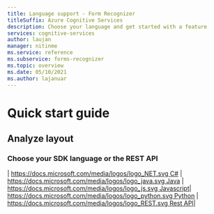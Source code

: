 ```yaml
---
title: Language support - Form Recognizer
titleSuffix: Azure Cognitive Services
description: Choose your language and get started with a feature
services: cognitive-services
author: laujan
manager: nitinme
ms.service: reference
ms.subservice: forms-recognizer
ms.topic: overview
ms.date: 05/10/2021
ms.author: lajanuar
---
```


# Quick start guide

## Analyze layout

### Choose your SDK language or the REST API

| [https://docs.microsoft.com/media/logos/logo_NET.svg C#](client-library.md?branch=main&tabs=preview%2Cv2-1&pivots=programming-language-csharp#analyze-layout) | [https://docs.microsoft.com/media/logos/logo_java.svg Java](client-library.md?branch=main&tabs=preview%2Cv2-1&pivots=programming-language-java#analyze-layout) | [https://docs.microsoft.com/media/logos/logo_js.svg Javascript](client-library?branch=main&tabs=preview%2Cv2-1&pivots=programming-language-javascript#analyze-layout)| [https://docs.microsoft.com/media/logos/logo_python.svg Python](client-library.md?branch=main&tabs=preview%2Cv2-1&pivots=programming-language-python#analyze-layout) | [https://docs.microsoft.com/media/logos/logo_REST.svg Rest API](client-library?branch=main&tabs=preview%2Cv2-1&pivots=programming-language-rest-api#analyze-layout)|
